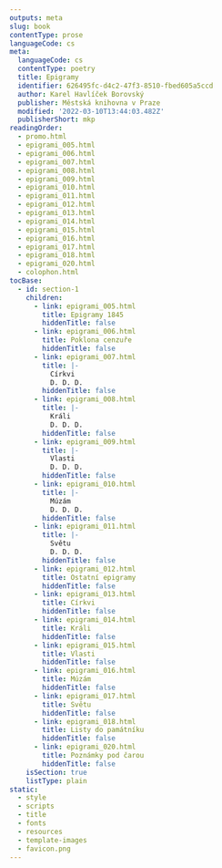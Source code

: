 ```yaml
---
outputs: meta
slug: book
contentType: prose
languageCode: cs
meta:
  languageCode: cs
  contentType: poetry
  title: Epigramy
  identifier: 626495fc-d4c2-47f3-8510-fbed605a5ccd
  author: Karel Havlíček Borovský
  publisher: Městská knihovna v Praze
  modified: '2022-03-10T13:44:03.482Z'
  publisherShort: mkp
readingOrder:
  - promo.html
  - epigrami_005.html
  - epigrami_006.html
  - epigrami_007.html
  - epigrami_008.html
  - epigrami_009.html
  - epigrami_010.html
  - epigrami_011.html
  - epigrami_012.html
  - epigrami_013.html
  - epigrami_014.html
  - epigrami_015.html
  - epigrami_016.html
  - epigrami_017.html
  - epigrami_018.html
  - epigrami_020.html
  - colophon.html
tocBase:
  - id: section-1
    children:
      - link: epigrami_005.html
        title: Epigramy 1845
        hiddenTitle: false
      - link: epigrami_006.html
        title: Poklona cenzuře
        hiddenTitle: false
      - link: epigrami_007.html
        title: |-
          Církvi
          D. D. D.
        hiddenTitle: false
      - link: epigrami_008.html
        title: |-
          Králi
          D. D. D.
        hiddenTitle: false
      - link: epigrami_009.html
        title: |-
          Vlasti
          D. D. D.
        hiddenTitle: false
      - link: epigrami_010.html
        title: |-
          Múzám
          D. D. D.
        hiddenTitle: false
      - link: epigrami_011.html
        title: |-
          Světu
          D. D. D.
        hiddenTitle: false
      - link: epigrami_012.html
        title: Ostatní epigramy
        hiddenTitle: false
      - link: epigrami_013.html
        title: Církvi
        hiddenTitle: false
      - link: epigrami_014.html
        title: Králi
        hiddenTitle: false
      - link: epigrami_015.html
        title: Vlasti
        hiddenTitle: false
      - link: epigrami_016.html
        title: Múzám
        hiddenTitle: false
      - link: epigrami_017.html
        title: Světu
        hiddenTitle: false
      - link: epigrami_018.html
        title: Listy do památníku
        hiddenTitle: false
      - link: epigrami_020.html
        title: Poznámky pod čarou
        hiddenTitle: false
    isSection: true
    listType: plain
static:
  - style
  - scripts
  - title
  - fonts
  - resources
  - template-images
  - favicon.png
---
```

